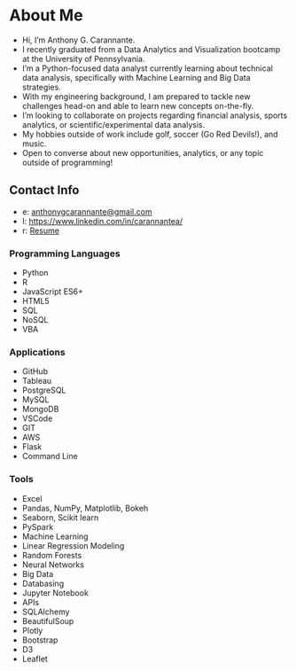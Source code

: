 # About Me
- Hi, I’m Anthony G. Carannante.
- I recently graduated from a Data Analytics and Visualization bootcamp at the University of Pennsylvania.
- I’m a Python-focused data analyst currently learning about technical data analysis, specifically with Machine Learning and Big Data strategies.
- With my engineering background, I am prepared to tackle new challenges head-on and able to learn new concepts on-the-fly.
- I’m looking to collaborate on projects regarding financial analysis, sports analytics, or scientific/experimental data analysis.
- My hobbies outside of work include golf, soccer (Go Red Devils!), and music.
- Open to converse about new opportunities, analytics, or any topic outside of programming!

## Contact Info
- e: anthonygcarannante@gmail.com
- l: https://www.linkedin.com/in/carannantea/
- r: [Resume](https://github.com/carannantea/carannantea/files/6987113/Data.Resume.pdf)


### Programming Languages
- Python
- R
- JavaScript ES6+
- HTML5
- SQL
- NoSQL
- VBA

### Applications
- GitHub
- Tableau
- PostgreSQL
- MySQL
- MongoDB
- VSCode
- GIT
- AWS
- Flask
- Command Line

### Tools
- Excel
- Pandas, NumPy, Matplotlib, Bokeh
- Seaborn, Scikit learn
- PySpark
- Machine Learning
- Linear Regression Modeling
- Random Forests
- Neural Networks
- Big Data
- Databasing
- Jupyter Notebook
- APIs
- SQLAlchemy
- BeautifulSoup
- Plotly
- Bootstrap
- D3
- Leaflet


<!---
carannantea/carannantea is a ✨ special ✨ repository because its `README.md` (this file) appears on your GitHub profile.
You can click the Preview link to take a look at your changes.
--->
